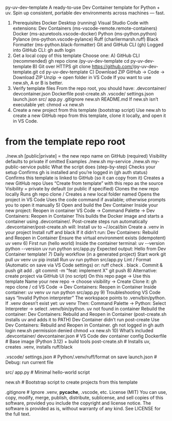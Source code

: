 py-uv-dev-template
A ready-to-use Dev Container template for Python + uv.
Spin up consistent, portable dev environments across machines — fast.
1) Prerequisites
Docker Desktop (running)
Visual Studio Code with extensions:
Dev Containers (ms-vscode-remote.remote-containers)
Docker (ms-azuretools.vscode-docker)
Python (ms-python.python)
Pylance (ms-python.vscode-pylance)
Ruff (charliermarsh.ruff)
Black Formatter (ms-python.black-formatter)
Git and GitHub CLI (gh)
Logged into GitHub CLI:
gh auth login
2) Get a local copy of this template
Choose one:
A) GitHub CLI (recommended)
gh repo clone <your-username>/py-uv-dev-template
cd py-uv-dev-template
B) Git over HTTPS
git clone https://github.com/<your-username>/py-uv-dev-template.git
cd py-uv-dev-template
C) Download ZIP
GitHub → Code → Download ZIP
Unzip → open folder in VS Code
If you want to use new.sh, A or B is better.
3) Verify template files
From the repo root, you should have:
.devcontainer/
  devcontainer.json
  Dockerfile
  post-create.sh
.vscode/
  settings.json
  launch.json
src/
  app.py
.gitignore
new.sh
README.md
If new.sh isn’t executable yet:
chmod +x new.sh
4) Create a new project from this template (bootstrap script)
Use new.sh to create a new GitHub repo from this template, clone it locally, and open it in VS Code.
# from the template repo root
./new.sh <project-name> [public|private]
<project-name> = the new repo name on GitHub (required)
Visibility defaults to private if omitted
Examples
./new.sh my-service
./new.sh my-public-service public
What the script does (step-by-step)
Checks your setup
Confirms gh is installed and you’re logged in (gh auth status)
Confirms this template is linked to GitHub (so it can copy from it)
Creates a new GitHub repo
Uses “Create from template” with this repo as the source
Visibility = private by default (or public if specified)
Clones the new repo locally
Runs gh repo clone <owner>/<project-name>
Creates a new local folder named <project-name>
Opens the project in VS Code
Uses the code command if available; otherwise prompts you to open it manually
5) Open and build the Dev Container
Inside your new project:
Reopen in container
VS Code → Command Palette → Dev Containers: Reopen in Container
This builds the Docker image and starts a container using .devcontainer/.
Post-create steps run automatically
.devcontainer/post-create.sh will:
Install uv to ~/.local/bin
Create a .venv in your project
Install ruff and black
If it didn’t run: Dev Containers: Rebuild and Reopen in Container
Ensure the virtual environment exists (idempotent)
uv venv
6) First run (hello world)
Inside the container terminal:
uv --version
python --version
uv run python src/app.py
Expected output:
Hello from Dev Container template!
7) Daily workflow (in a generated project)
Start work
git pull
uv venv
uv pip install <any-new-dependency>
Run
uv run python src/app.py
Lint / Format
(Automatic on save via VS Code settings) or:
ruff check .
black .
Commit & push
git add .
git commit -m "feat: implement X"
git push
8) Alternative: create project via GitHub UI (no script)
On this repo page → Use this template
Name your new repo → choose visibility → Create
Clone it:
gh repo clone <your-user>/<new-repo>
cd <new-repo>
VS Code → Dev Containers: Reopen in Container
Inside container:
uv venv
uv run python src/app.py
9) Troubleshooting
VS Code says “Invalid Python interpreter”
The workspace points to .venv/bin/python. If .venv doesn’t exist yet:
uv venv
Then: Command Palette → Python: Select Interpreter → select .venv/bin/python.
uv not found in container
Rebuild the container: Dev Containers: Rebuild and Reopen in Container
(post-create.sh installs uv and adds it to PATH)
Dev Container didn’t run post-create
Use Dev Containers: Rebuild and Reopen in Container.
gh not logged in
gh auth login
new.sh permission denied
chmod +x new.sh
10) What’s included
.devcontainer/
  devcontainer.json   # VS Code dev container config
  Dockerfile          # Base image (Python 3.12) + build tools
  post-create.sh      # Installs uv, creates .venv, installs ruff/black

.vscode/
  settings.json       # Python/.venv/ruff/format on save
  launch.json         # Debug: run current file

src/
  app.py              # Minimal hello-world script

new.sh                # Bootstrap script to create projects from this template

.gitignore            # Ignore .venv, __pycache__, .vscode, etc.
License (MIT)
You can use, copy, modify, merge, publish, distribute, sublicense, and sell copies of this software, provided you include the copyright and license notice.
The software is provided as is, without warranty of any kind.
See LICENSE for the full text.